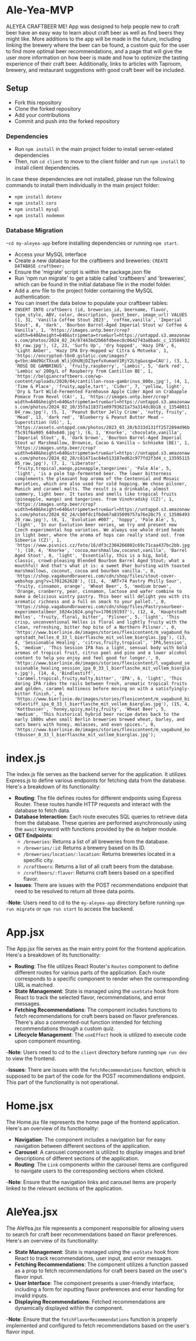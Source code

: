 ﻿
# Ale-Yea-MVP

ALEYEA CRAFTBEER ME! App was designed to help people new to craft beer have an easy way to learn about craft beer as well as find beers they might like. More additions to the app will be made in the future, including linking the brewery where the beer can be found, a custom quiz for the user to find more optimal beer recommendations, and a page that will give the user more information on how beer is made and how to optimize the tasting experience of their craft beer. Additionally, links to articles with Taproom, brewery, and restaurant suggestions with good craft beer will be included.

## Setup

- Fork this repository
- Clone the forked repository
- Add your contributions
- Commit and push into the forked repository

### Dependencies

- Run `npm install` in the main project folder to install server-related dependencies
- Then, run `cd client` to move to the client folder and run `npm install` to install client dependencies.

In case these dependencies are not installed, please run the following commands to install them individually in the main project folder:

- `npm install dotenv`
- `npm install cors`
- `npm install mysql`
- `npm install nodemon`

### Database Migration
-`cd my-aleyea-app` before installing dependencies or running `npm start`.
- Access your MySQL interface
- Create a new database for the craftbeers and breweries: `CREATE DATABASE craftbeer;`
- Ensure the 'migrate' script is within the package.json file
- Run 'npm run migrate' to get a table called 'craftbeers' and 'breweries', which 
  can be found in the initial database file in the model folder.
- Add a .env file to the project folder containing the MySQL authentication:
- You can insert the data below to populate your craftbeer tables:
- `INSERT INTO craftbeers (id, breweries_id, beername, flavor, type_style, ABV, color, description, guest_beer, image_url)
VALUES
(1, 31, 'Vanilla Coffee Stout 2023', 'coffee,vanilla', 'Imperial Stout', 8, 'dark', 'Bourbon Barrel-Aged Imperial Stout w/ Coffee & Vanilla', 1, 'https://images.untp.beer/crop?width=640&height=640&stripmeta=true&url=https://untappd.s3.amazonaws.com/photos/2024_02_24/87443bd2b66fdbeec0c0642743a8badc_c_1358493293_raw.jpg'),
(2, 23, 'Surfs Up', 'dry hopped', 'Hazy IPA', 6, 'Light Amber', 'Hazy IPA Dry-Hopped w/ Citra & Motueka', 1, 'https://encrypted-tbn0.gstatic.com/images?q=tbn:ANd9GcTXxu6_WlijOhUNjDZ3yefvXumaoV1RjY2Ltg&usqp=CAU'),
(3, 1, 'ROSÉ DE GAMBRINUS', 'fruity,raspberry', 'Lambic', 5, 'dark red', 'Lambic w/ 200g/L of Raspberry from Cantillon BE', 1, 'https://belgiancraftbeers.com/wp-content/uploads/2020/04/cantillon-rose-gambrinus_800x.jpg'),
(4, 1, 'Time & Place', 'fruity,apple,tart', 'Cider', 7, 'yellow, light', 'Dry & Tart Wild-Fermented Farmhouse Apple Cider Aged on Crabapple Pomace from Revel (CA)', 1, 'https://images.untp.beer/crop?width=640&height=640&stripmeta=true&url=https://untappd.s3.amazonaws.com/photos/2024_02_10/35fa118371e09793621a73a314dc8b18_c_1354801104_raw.jpg'),
(5, 1, 'Peanut Butter Jelly Crime', 'nutty, fruity', 'Mead', 13, 'dark red', 'Blueberry & Peanut Butter Mead – Superstition (US)', 1, 'https://assets.untappd.com/photos/2023_03_20/b333d131ff2572894d96bf5c91f6a905_640x640.jpg'),
(6, 1, 'Knorke', 'chocolate,vanilla', 'Imperial Stout', 8, 'dark brown', 'Bourbon Barrel-Aged Imperial Stout w/ Marshmallow, Brownie, Cacao & Vanilla – Schnieke (DE)', 1, 'https://images.untp.beer/crop?width=640&height=640&stripmeta=true&url=https://untappd.s3.amazonaws.com/photos/2024_02_28/c81471ac64e513187ed62c977fd2f3d4_c_1359511505_raw.jpg'),
(7, 1, 'Liberator', 'fruity,tropical,mango,pineapple,tangerines', 'Pale Ale', 5, 'light', 'is a pale top-fermented beer. The lower bitterness complements the pleasant hop aroma of the Centennial and Mosaic varieties, which are also used for cold hopping. We chose pilsner, Munich and caramel malts. The result is a drinkable, almost summery, light beer. It tastes and smells like tropical fruits (pineapple, mango) and tangerines. from Vinohradský (CZ)', 1, 'https://images.untp.beer/crop?width=640&height=640&stripmeta=true&url=https://untappd.s3.amazonaws.com/photos/2024_02_24/cb0fdc1f6de67a835099757a76e20c75_c_1358649320_raw.jpg'),
(8, 1, 'Evolution #007', 'hoppy', 'Pale Ale', 5, 'light', 'In our Evolution beer series, we try and present new Czech experimental hop varieties. We always use whole dried heads in light beer, where the aroma of hops can really stand out. from Sibeeria (CZ)', 1, 'https://www.pivnici.cz/foto/16/df3c2304266802c69c71caa437bc2bb.jpg'),
(10, 4, 'Knorke', 'cocoa,marshmallow,coconut,vanilla', 'Barrel Aged Stout', 8, 'light', 'Essentially, this is a big, bold, classic, crowd-pleasing Blended Bourbon Barrel Aged Stout; what a mouthful! And that's what it is: a sweet 8%er bursting with toasted marshmallows, coconut, cocoa and bourbon vanilla.', 0, 'https://shop.vagabundbrauerei.com/cdn/shop/files/stout-cover-webshop.png?v=1701262628'),
(11, 4, 'ART+74 Pastry Philly Sour', 'fruity, cinnamon, orange', 'Wheat Beer', 5, 'medium brown', 'Orange, cranberry, pear, cinnamon, lactose and wafer combine to make a delicious wintry pastry. This beer will delight you with its aromatic richness and a full on smack to your pallet.', 0, 'https://shop.vagabundbrauerei.com/cdn/shop/files/Pastrysourbeer-experimentalbeer_1024x1024.png?v=1706191937'),
(12, 4, 'Hauptstadt Helles', 'fruity, floral, bitter', 'Pilsner', 5, 'light', 'This crisp, unconventional Helles is floral and lightly fruity with the clean, refreshing, bitter hop bite of a Northern Pilsner.', 0, 'https://www.bierlinie.de/images/stories/flexicontent/m_vagabund_hauptstadt_helles_0_33_l_bierflasche_mit_vollem_bierglas.jpg'),
(13, 4, 'Sessionable Healing', 'citrus,fruity,tropical', 'IPA,Session', 5, 'medium', 'This Session IPA has a light, sensual body with bold aromas of tropical fruit, citrus peel and pine and a lower alcohol content to help you enjoy and feel good for longer.', 0, 'https://www.bierlinie.de/images/stories/flexicontent/l_vagabund_sessionable_healing_session_ipa_0_33_l_bierflasche_mit_vollem_bierglas.jpg'),
(14, 4, 'Bindlestiff', 'caramel,tropical,fruity,malty,bitter', 'IPA', 6, 'light', 'This daring IPA rides the rails between fresh, aromatic tropical fruits and golden, caramel maltiness before moving on with a satisfyingly-bitter finish.', 0, 'https://www.bierlinie.de/images/stories/flexicontent/m_vagabund_bindlestiff_ipa_0_33_l_bierflasche_mit_vollem_bierglas.jpg'),
(15, 4, 'Kottbusser', 'honey,spicy,malty,fruity', 'Wheat Beer', 5, 'medium', 'This historical hybrid beer recipe dates back to the early 1800s when small Berlin breweries brewed wheat, barley, and oats beers with honey, molasses, and even spices.', 0, 'https://www.bierlinie.de/images/stories/flexicontent/m_vagabund_kottbusser_0_33_l_bierflasche_mit_vollem_bierglas.jpg');`


# index.js

The index.js file serves as the backend server for the application. It utilizes Express.js to define various endpoints for fetching data from the database. Here's a breakdown of its functionality:

- **Routing**: The file defines routes for different endpoints using Express Router. These routes handle HTTP requests and interact with the database to fetch data.
- **Database Interaction**: Each route executes SQL queries to retrieve data from the database. These queries are performed asynchronously using the `await` keyword with functions provided by the `db` helper module.
- **GET Endpoints**:
  - `/breweries`: Returns a list of all breweries from the database.
  - `/breweries/:id`: Returns a brewery based on its ID.
  - `/breweries/location/:location`: Returns breweries located in a specific city.
  - `/craftbeers`: Returns a list of all craft beers from the database.
  - `/craftbeers/:flavor`: Returns craft beers based on a specified flavor.
- **Issues**: There are issues with the POST recommendations endpoint that need to be resolved to return all three data points.

-**Note**: Users need to cd to the `my-aleyea-app` directory before running `npm run migrate` or `npm run start` to access the backend.

# App.jsx

The App.jsx file serves as the main entry point for the frontend application. Here's a breakdown of its functionality:

- **Routing**: The file utilizes React Router's `Routes` component to define different routes for various parts of the application. Each route corresponds to a specific component to render when the corresponding URL is matched.
- **State Management**: State is managed using the `useState` hook from React to track the selected flavor, recommendations, and error messages.
- **Fetching Recommendations**: The component includes functions to fetch recommendations for craft beers based on flavor preferences. There's also a commented-out function intended for fetching recommendations through a custom quiz.
- **Lifecycle Management**: The `useEffect` hook is utilized to execute code upon component mounting.

-**Note**: Users need to cd to the `client` directory before running `npm run dev` to view the frontend.

-**Issues**: There are issues with the `fetchRecommendations` function, which is supposed to be part of the code for the POST recommendations endpoint. This part of the functionality is not operational.

# Home.jsx

The Home.jsx file represents the home page of the frontend application. Here's an overview of its functionality:

- **Navigation**: The component includes a navigation bar for easy navigation between different sections of the application.
- **Carousel**: A carousel component is utilized to display images and brief descriptions of different sections of the application.
- **Routing**: The `Link` components within the carousel items are configured to navigate users to the corresponding sections when clicked.

-**Note**:  Ensure that the navigation links and carousel items are properly linked to the relevant sections of the application.

# AleYea.jsx

The AleYea.jsx file represents a component responsible for allowing users to search for craft beer recommendations based on flavor preferences. Here's an overview of its functionality:

- **State Management**: State is managed using the `useState` hook from React to track recommendations, user input, and error messages.
- **Fetching Recommendations**: The component utilizes a function passed as a prop to fetch recommendations for craft beers based on the user's flavor input.
- **User Interface**: The component presents a user-friendly interface, including a form for inputting flavor preferences and error handling for invalid inputs.
- **Displaying Recommendations**: Fetched recommendations are dynamically displayed within the component.

-**Note**: Ensure that the `fetchFlavorRecommendations` function is properly implemented and configured to fetch recommendations based on the user's flavor input.
